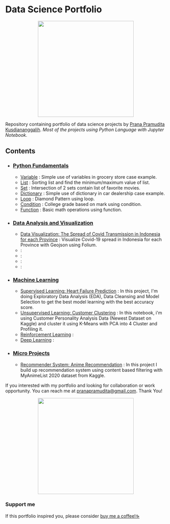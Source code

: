 # Data Science Portfolio

<p align="center">
<img src="https://pbs.twimg.com/media/FB8-E9bXEAAYCIf?format=jpg&name=large"
width="300"
object-fit=""
/>
</p>

Repository containing portfolio of data science projects by [Prana Pramudita Kusdiananggalih](https://github.com/pranapramudita). 
_Most of the projects using Python Language with Jupyter Notebook._

## Contents

- ### [Python Fundamentals](Python%20Fundamentals)
  - [Variable](Python%20Fundamentals/variable%20-%20Grocery%20Store.ipynb) : Simple use of variables in grocery store case example.
  - [List](Python%20Fundamentals/list%20-%20Sorting.ipynb) : Sorting list and find the minimum/maximum value of list.
  - [Set](Python%20Fundamentals/set%20-%20Intersection.ipynb) : Intersection of 2 sets contain list of favorite movies.
  - [Dictionary](Python%20Fundamentals/dictionary%20-%20Car%20Dealership.ipynb) : Simple use of dictionary in car dealership case example.
  - [Loop](Python%20Fundamentals/loop%20-%20Patterns.ipynb) : Diamond Pattern using loop.
  - [Condition](Python%20Fundamentals/condition%20-%20Grade.ipynb) : College grade based on mark using condition.
  - [Function](Python%20Fundamentals/function%20-%20Basic%20Math%20Operations.ipynb) : Basic math operations using function.

- ### [Data Analysis and Visualization](Data%20Analysis%20and%20Visualization)
  - [Data Visualization: The Spread of Covid Transmission in Indonesia for each Province](Micro%20Projects/The%20Spread%20of%20Covid%20Transmission%20in%20Indonesia%20for%20each%20Province.ipynb) : Visualize Covid-19 spread in Indonesia for each Province with Geojson using Folium.
  - []():
  - []():
  - []():
  - []():

- ### [Machine Learning](Machine%20Learning)
  - [Supervised Learning: Heart Failure Prediction](Machine%20Learning/Supervised%20Learning%20-%20Heart%20Failure%20Prediction%20.ipynb) : In this project, I'm doing Exploratory Data Analysis (EDA), Data Cleansing and Model Selection to get the best model learning with the best accuracy score.
  - [Unsupervised Learning: Customer Clustering](Machine%20Learning/Unsupervised%20Learning%20-%20Marketing%20Campaign.ipynb) : In this notebook, i'm using Customer Personality Analysis Data (Newest Dataset on Kaggle) and cluster it using K-Means with PCA into 4 Cluster and Profiling it.
  - [Reinforcement Learning](Machine%20Learning/Reinforcement%20Learning.ipynb) :
  - [Deep Learning](Machine%20Learning/Deep%20Learning.ipynb) :

- ### [Micro Projects]()
  - [Recommender System: Anime Recommendation](Micro%20Projects/Recommender%20System%20-%20Anime%20Recommendation%20using%20Content%20Based%20Filtering.ipynb) : In this project I build up recommendation system using content based filtering with MyAnimeList 2020 dataset from Kaggle.

If you interested with my portfolio and looking for collaboration or work opportunity. You can reach me at pranapramudita@gmail.com. Thank You!

<p align="center">
<img src="https://pbs.twimg.com/media/FBgddsrXEAEC0k9?format=jpg&name=large"
width="300"
object-fit=""
/>
</p>

### Support me
If this portfolio inspired you, please consider [buy me a coffee!☕](https://saweria.co/pranapramudita)